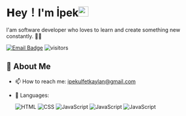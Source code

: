 

# 𝗛ey！I'm İpek<img src="https://user-images.githubusercontent.com/5679180/79618120-0daffb80-80be-11ea-819e-d2b0fa904d07.gif" width="27px"> 

I'am software developer who loves to learn and create something new constantly. 👨‍💻



[![Email Badge](https://img.shields.io/badge/-Email-c14438?style=flat-square&logo=Gmail&logoColor=white&link=mailto:yaronhuang@foxmail.com)](mailto:ipekulfetkaylang@gmail.com)
![visitors](https://visitor-badge.laobi.icu/badge?page_id=ipekulfetkaylan)


## 🧐 About Me

- 📫 How to reach me: ipekulfetkaylan@gmail.com
- 🌱 Languages: 

   ![HTML](https://img.shields.io/badge/HTML-e34f26)
   ![CSS](https://img.shields.io/badge/CSS-2965f1)
   ![JavaScript](https://img.shields.io/badge/Bootstrap-7431F9)
   ![JavaScript](https://img.shields.io/badge/JavaScript-f7df1e)
   ![JavaScript](https://img.shields.io/badge/React-3998B6)

   
        
     
 
   
